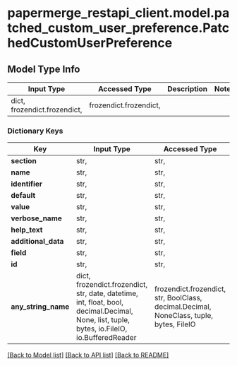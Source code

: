 # papermerge_restapi_client.model.patched_custom_user_preference.PatchedCustomUserPreference

## Model Type Info
Input Type | Accessed Type | Description | Notes
------------ | ------------- | ------------- | -------------
dict, frozendict.frozendict,  | frozendict.frozendict,  |  | 

### Dictionary Keys
Key | Input Type | Accessed Type | Description | Notes
------------ | ------------- | ------------- | ------------- | -------------
**section** | str,  | str,  |  | [optional] 
**name** | str,  | str,  |  | [optional] 
**identifier** | str,  | str,  |  | [optional] 
**default** | str,  | str,  |  | [optional] 
**value** | str,  | str,  |  | [optional] 
**verbose_name** | str,  | str,  |  | [optional] 
**help_text** | str,  | str,  |  | [optional] 
**additional_data** | str,  | str,  |  | [optional] 
**field** | str,  | str,  |  | [optional] 
**id** | str,  | str,  |  | [optional] 
**any_string_name** | dict, frozendict.frozendict, str, date, datetime, int, float, bool, decimal.Decimal, None, list, tuple, bytes, io.FileIO, io.BufferedReader | frozendict.frozendict, str, BoolClass, decimal.Decimal, NoneClass, tuple, bytes, FileIO | any string name can be used but the value must be the correct type | [optional]

[[Back to Model list]](../../README.md#documentation-for-models) [[Back to API list]](../../README.md#documentation-for-api-endpoints) [[Back to README]](../../README.md)

